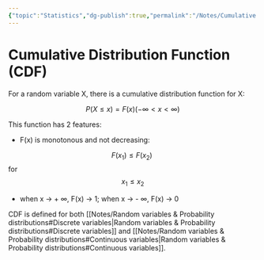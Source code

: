 ```yaml
---
{"topic":"Statistics","dg-publish":true,"permalink":"/Notes/Cumulative Distribution Function (CDF)/","dgPassFrontmatter":true,"noteIcon":""}
---
```


# Cumulative Distribution Function (CDF)

For a random variable X, there is a cumulative distribution function for X:

$$P(X \le x) = F(x) (- \infty < x < \infty)$$

This function has 2 features:

-   F(x) is monotonous and not decreasing:

$$F(x_1) \leq F(x_2) \ $$ 
for
$$ x_1 \leq x_2$$

-   when x → + $\infty$, F(x) → 1; when x → - $\infty$, F(x) → 0

CDF is defined for both [[Notes/Random variables & Probability distributions#Discrete variables\|Random variables & Probability distributions#Discrete variables]] and [[Notes/Random variables & Probability distributions#Continuous variables\|Random variables & Probability distributions#Continuous variables]].
